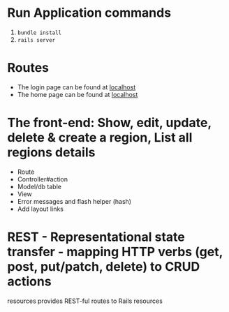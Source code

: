 # Run Application commands

1. `bundle install`
2. `rails server`

# Routes

- The login page can be found at [localhost](http://127.0.0.1:3000/)
- The home page can be found at [localhost](http://127.0.0.1:3000/home)

# The front-end: Show, edit, update, delete & create a region, List all regions details

- Route
- Controller#action
- Model/db table
- View
- Error messages and flash helper (hash)
- Add layout links
<!-- - <td><%= link_to 'Delete', book_path(book), data: {turbo_method: :delete, turbo_confirm: "Are you sure?"} %></td> -->

  <!-- def destroy
    @book = Book.find(params[:id])
    @book.destroy
    redirect_to books_path, status: :see_other
  end -->

# REST - Representational state transfer - mapping HTTP verbs (get, post, put/patch, delete) to CRUD actions

resources provides REST-ful routes to Rails resources
